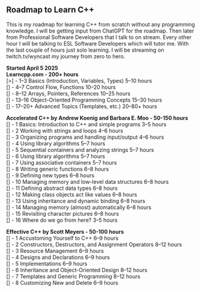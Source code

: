 <h2>Roadmap to Learn C++</h2>

This is my roadmap for learning C++ from scratch without any programming knowledge. I will be getting input from ChatGPT for the roadmap. Then later from Professional Software Developers that I talk to on stream. Every other hour I will be talking to ESL Software Developers which will tutor me. With the last couple of hours just solo learning. I will be streaming on twitch.tv/wyncast my journey from zero to hero.
 
**Started April 5 2025**<br/>
**Learncpp.com - 200+ hours**<br/> 
 [>] - 1–3	Basics (Introduction, Variables, Types)	5–10 hours<br/>	
	[] - 4–7	Control Flow, Functions	10–20 hours<br/>
	[] - 8–12	Arrays, Pointers, References	10–25 hours<br/>
	[] - 13–16	Object-Oriented Programming Concepts	15–30 hours<br/>
	[] - 17–20+	Advanced Topics (Templates, etc.)	20–80+ hours<br/>

**Accelerated C++ by Andrew Koenig and Barbara E. Moo - 50-150 hours**<br/>
  [] - 1	Basics: Introduction to C++ and simple programs	3–5 hours<br/>
  [] - 2	Working with strings and loops	4–6 hours<br/>
  [] - 3	Organizing programs and handling input/output	4–6 hours<br/>
  [] - 4	Using library algorithms	5–7 hours<br/>
  [] - 5	Sequential containers and analyzing strings	5–7 hours<br/>
  [] - 6	Using library algorithms	5–7 hours<br/>
  [] - 7	Using associative containers	5–7 hours<br/>
  [] - 8	Writing generic functions	6–8 hours<br/>
  [] - 9	Defining new types	6–8 hours<br/>
  [] - 10	Managing memory and low-level data structures	6–8 hours<br/>
  [] - 11	Defining abstract data types	6–8 hours<br/>
  [] - 12	Making class objects act like values	6–8 hours<br/>
  [] - 13	Using inheritance and dynamic binding	6–8 hours<br/>
  [] - 14	Managing memory (almost) automatically	6–8 hours<br/>
  [] - 15	Revisiting character pictures	6–8 hours<br/>
  [] - 16	Where do we go from here?	3–5 hours<br/>

**Effective C++ by Scott Meyers - 50-100 hours**<br/>
  [] - 1	Accustoming Yourself to C++	6–9 hours<br/>
  [] - 2	Constructors, Destructors, and Assignment Operators	8–12 hours<br/>
  [] - 3	Resource Management	6–9 hours<br/>
  [] - 4	Designs and Declarations	6–9 hours<br/>
  [] - 5	Implementations	6–9 hours<br/>
  [] - 6	Inheritance and Object-Oriented Design	8–12 hours<br/>
  [] - 7	Templates and Generic Programming	8–12 hours<br/>
  [] - 8	Customizing New and Delete	6–9 hours<br/>
  
